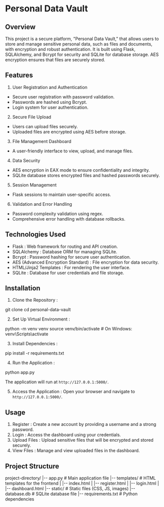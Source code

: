 # Personal Data Vault

## Overview
This project is a secure platform, "Personal Data Vault," that allows users to store and manage sensitive personal data, such as files and documents, with encryption and robust authentication. It is built using Flask, SQLAlchemy, and Bcrypt for security and SQLite for database storage. AES encryption ensures that files are securely stored.



##  Features 

1.  User Registration and Authentication 
   - Secure user registration with password validation.
   - Passwords are hashed using Bcrypt.
   - Login system for user authentication.

2.  Secure File Upload 
   - Users can upload files securely.
   - Uploaded files are encrypted using AES before storage.

3.  File Management Dashboard 
   - A user-friendly interface to view, upload, and manage files.

4.  Data Security 
   - AES encryption in EAX mode to ensure confidentiality and integrity.
   - SQLite database stores encrypted files and hashed passwords securely.

5.  Session Management 
   - Flask sessions to maintain user-specific access.

6.  Validation and Error Handling 
   - Password complexity validation using regex.
   - Comprehensive error handling with database rollbacks.



##  Technologies Used 
-  Flask : Web framework for routing and API creation.
-  SQLAlchemy : Database ORM for managing SQLite.
-  Bcrypt : Password hashing for secure user authentication.
-  AES (Advanced Encryption Standard) : File encryption for data security.
-  HTML/Jinja2 Templates : For rendering the user interface.
-  SQLite : Database for user credentials and file storage.


##  Installation 

1.  Clone the Repository :
      
   git clone <repository-url>
   cd personal-data-vault
    

2.  Set Up Virtual Environment :
      
   python -m venv venv
   source venv/bin/activate  # On Windows: venv\Scripts\activate
    

3.  Install Dependencies :
      
   pip install -r requirements.txt
    

4.  Run the Application :
      
   python app.py
    
   The application will run at `http://127.0.0.1:5000/`.

5.  Access the Application :
   Open your browser and navigate to `http://127.0.0.1:5000/`.


##  Usage 

1.  Register : Create a new account by providing a username and a strong password.
2.  Login : Access the dashboard using your credentials.
3.  Upload Files : Upload sensitive files that will be encrypted and stored securely.
4.  View Files : Manage and view uploaded files in the dashboard.


##  Project Structure 

project-directory/
|-- app.py                # Main application file
|-- templates/            # HTML templates for the frontend
|   |-- index.html
|   |-- register.html
|   |-- login.html
|   |-- dashboard.html
|-- static/               # Static files (CSS, JS, images)
|-- database.db           # SQLite database file
|-- requirements.txt      # Python dependencies

